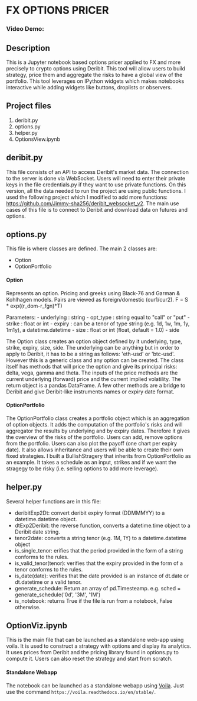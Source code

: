 # FX OPTIONS PRICER
### Video Demo:  <URL HERE>
## Description
This is a Jupyter notebook based options pricer applied to FX and more precisely to crypto options using Deribit. This tool will allow users to build strategy, price them and aggregate the risks to have a global view of the portfolio. This tool leverages on IPython widgets which makes notebooks interactive while adding widgets like buttons, droplists or observers.

## Project files
1. deribit.py
2. options.py
3. helper.py
4. OptionsView.ipynb

## deribit.py
This file consists of an API to access Deribit's market data. The connection to the server is done via WebSocket. Users will need to enter their private keys in the file credentials.py if they want to use private functions. On this version, all the data needed to run the project are using public functions.
I used the following project which I modified to add more functions: https://github.com/Jimmy-sha256/deribit_websocket_v2.
The main use cases of this file is to connect to Deribit and download data on futures and options.

## options.py
This file is where classes are defined. The main 2 classes are:
- Option
- OptionPortfolio

#### Option
Represents an option. Pricing and greeks using Black-76 and Garman & Kohlhagen models.
Pairs are viewed as foreign/domestic (cur1/cur2).
F = S * exp((r_dom-r_fgn)*T)

Parameters:
    - underlying  : string
    - opt_type    : string equal to "call" or "put"
    - strike      : float or int
    - expiry      : can be a tenor of type string (e.g. 1d, 1w, 1m, 1y, 1m1y), a datetime.datetime
    - size        : float or int (float, default = 1.0)
    - side

The Option class creates an option object defined by it underlying, type, strike, expiry, size, side.
The underlying can be anything but in order to apply to Deribit, it has to be a string as follows: 'eth-usd' or 'btc-usd'. However this is a generic class and any option can be created.
The class itself has methods that will price the option and give its principal risks: delta, vega, gamma and theta. The inputs of the price methods are the current underlying (forward) price and the current implied volatility. The return object is a pandas DataFrame.
A few other methods are a bridge to Deribit and give Deribit-like instruments names or expiry date format.

#### OptionPortfolio
The OptionPortfolio class creates a portfolio object which is an aggregation of option objects. It adds the computation of the portfolio's risks and will aggregator the results by underlying and by expiry dates. Therefore it gives the overview of the risks of the portfolio.
Users can add, remove options from the portfolio. Users can also plot the payoff (one chart per expiry date).
It also allows inheritance and users will be able to create their own fixed strategies. I built a BullishStragery that inherits from OptionPortfolio as an example. It takes a schedule as an input, strikes and if we want the stragegy to be risky (i.e. selling options to add more leverage).

## helper.py
Several helper functions are in this file:
- deribitExp2Dt: convert deribit expiry format (DDMMMYY) to a datetime.datetime object.
- dtExp2Deribit: the reverse function, converts a datetime.time object to a Deribit date string.
- tenor2date: converts a string tenor (e.g. 1M, 1Y) to a datetime.datetime object
- is_single_tenor: erifies that the period provided in the form of a string conforms to the rules.
- is_valid_tenor(tenor): verifies that the expiry provided in the form of a tenor conforms to the rules.
- is_date(date): verifies that the date provided is an instance of dt.date or dt.datetime or a valid tenor.
- generate_schedule: Return an array of pd.Timesteamp. e.g. sched = generate_schedule('0d', '3M', '1M')
- is_notebook: returns True if the file is run from a notebook, False otherwise.


## OptionViz.ipynb
This is the main file that can be launched as a standalone web-app using voila.
It is used to construct a strategy with options and display its analytics.
It uses prices from Deribit and the pricing library found in options.py to compute it.
Users can also reset the strategy and start from scratch.

#### Standalone Webapp
The notebook can be launched as a standalone webapp using [Voila](https://voila.readthedocs.io/en/stable/).
Just use the command `https://voila.readthedocs.io/en/stable/`.